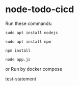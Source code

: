 # node-todo-cicd

Run these commands:


`sudo apt install nodejs`


`sudo apt install npm`


`npm install`

`node app.js`

or Run by docker compose

test-statement

